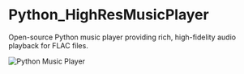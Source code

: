 # Python_HighResMusicPlayer
Open-source Python music player providing rich, high-fidelity audio playback for FLAC files.

![Python Music Player](https://github.com/Gonz007/Rar/blob/main/Python_music_player.png)
